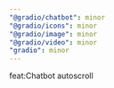```yaml
---
"@gradio/chatbot": minor
"@gradio/icons": minor
"@gradio/image": minor
"@gradio/video": minor
"gradio": minor
---
```


feat:Chatbot autoscroll
